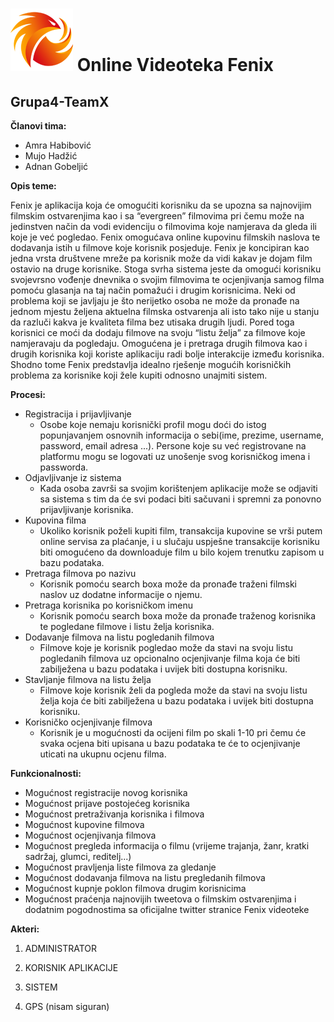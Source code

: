 ﻿# ![alt text](https://github.com/ooad-2017-2018/Grupa4-X/blob/master/Resursi/novi_logo_100x100.png) Online Videoteka Fenix

## Grupa4-TeamX
**Članovi tima:**
* Amra Habibović
* Mujo Hadžić
* Adnan Gobeljić

**Opis teme:**

Fenix je aplikacija koja će omogućiti korisniku da se upozna sa najnovijim filmskim ostvarenjima kao i sa “evergreen” filmovima pri čemu može na jedinstven način da vodi evidenciju o filmovima koje namjerava da gleda ili koje je već pogledao. Fenix omogućava online kupovinu filmskih naslova te dodavanja istih u filmove koje korisnik posjeduje. Fenix je koncipiran kao jedna vrsta društvene mreže pa korisnik može da vidi kakav je dojam film ostavio na druge korisnike. Stoga svrha sistema jeste da omogući korisniku svojevrsno vođenje dnevnika o svojim filmovima te ocjenjivanja samog filma pomoću glasanja na taj način pomažući i drugim korisnicima. Neki od problema koji se javljaju je što nerijetko osoba ne može da pronađe na jednom mjestu željena aktuelna filmska ostvarenja ali isto tako nije u stanju da razluči kakva je kvaliteta filma bez utisaka drugih ljudi.  Pored toga korisnici ce moći da dodaju filmove na svoju “listu želja” za filmove koje namjeravaju da pogledaju. Omogućena je i pretraga drugih filmova kao i drugih korisnika koji koriste aplikaciju radi bolje interakcije između korisnika. Shodno tome Fenix predstavlja idealno rješenje mogućih korisničkih problema za korisnike koji žele kupiti odnosno unajmiti sistem.

**Procesi:**
* Registracija i prijavljivanje
  * Osobe koje nemaju korisnički profil mogu doći do istog popunjavanjem osnovnih informacija o sebi(ime, prezime, username, password, email adresa ...). Persone koje su već registrovane na platformu mogu se logovati uz unošenje svog korisničkog imena i passworda.
* Odjavljivanje iz sistema
  * Kada osoba završi sa svojim korištenjem aplikacije može se odjaviti sa sistema s tim da će svi podaci biti sačuvani i spremni za ponovno prijavljivanje korisnika. 
* Kupovina filma 
  * Ukoliko korisnik poželi kupiti film, transakcija kupovine se vrši putem online servisa za plaćanje, i u slučaju uspješne transakcije korisniku biti omogućeno da downloaduje film u bilo kojem trenutku zapisom u bazu podataka.   
* Pretraga filmova po nazivu
  * Korisnik pomoću search boxa može da pronađe traženi filmski naslov uz dodatne informacije o njemu.
* Pretraga korisnika po korisničkom imenu
  * Korisnik pomoću search boxa može da pronađe traženog korisnika te pogledane filmove i listu želja korisnika.
* Dodavanje filmova na listu pogledanih filmova
  * Filmove koje je korisnik pogledao može da stavi na svoju listu pogledanih filmova uz opcionalno ocjenjivanje filma  koja će biti zabilježena u bazu podataka i uvijek biti dostupna korisniku.
* Stavljanje filmova na listu želja
  * Filmove koje korisnik želi da pogleda može da stavi na svoju listu želja koja će biti zabilježena u bazu podataka i uvijek biti dostupna korisniku.
* Korisničko ocjenjivanje filmova
  * Korisnik je u mogućnosti da ocijeni film po skali 1-10 pri čemu će svaka ocjena biti upisana u bazu podataka te će to ocjenjivanje uticati na ukupnu ocjenu filma. 

**Funkcionalnosti:**
* Mogućnost registracije novog korisnika
* Mogućnost prijave postojećeg korisnika
* Mogućnost pretraživanja korisnika i filmova
* Mogućnost kupovine filmova
* Mogućnost ocjenjivanja filmova
* Mogućnost pregleda informacija o filmu (vrijeme trajanja, žanr, kratki sadržaj, glumci, reditelj...)
* Mogućnost pravljenja liste filmova za gledanje
* Mogućnost dodavanja filmova na listu pregledanih filmova
* Mogućnost kupnje poklon filmova drugim korisnicima
* Mogućnost praćenja najnovijih tweetova o filmskim ostvarenjima i dodatnim pogodnostima sa oficijalne twitter stranice Fenix videoteke

****Akteri:****

1. ADMINISTRATOR

2. KORISNIK APLIKACIJE

3. SISTEM

4. GPS (nisam siguran)

 

